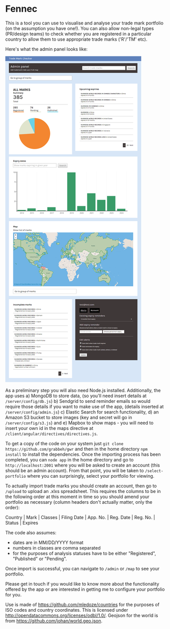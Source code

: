 
Fennec
==================


This is a tool you can use to visualise and analyse your trade mark portfolio (on the assumption you have one!). You can also allow non-legal types (PR/design teams) to check whether you are registered in a particular country to allow them to use appropriate trade marks ('R'/'TM' etc). 

Here's what the admin panel looks like:

![example](screenshot.png)

As a preliminary step you will also need Node.js installed. Additionally, the app uses a) MongoDB to store data, (so you'll need insert details at `/server/config/db.js`) b) Sendgrid to send reminder emails so would require those details if you want to make use of the app, (details inserted at `/server/config/admin.js`) c) Elastic Search for search functionality, d) an Amazon S3 bucket to store images (key and secret will go in `/server/config/s3.js`) and e) Mapbox to show maps - you will need to insert your own id in the maps directive at `/client/angular/directives/directives.js`.

To get a copy of the code on your system just `git clone https://github.com/grabbeh/gwr` and then in the home directory `npm install` to install the dependencies. Once the importing process has been completed, you can `node app` in the home directory and go to `http://localhost:2001` where you will be asked to create an account (this should be an admin account). From that point, you will be taken to `/select-portfolio` where you can surprisingly, select your portfolio for viewing.

To actually import trade marks you should create an account, then go to `/upload` to upload an .xlxs spreadsheet. This requires the columns to be in the following order at this moment in time so you should amend your portfolio as necessary (column headers don't actually matter, only the order):

Country |	Mark	| Classes	| Filing Date	| App. No. | Reg. Date |	Reg. No. | Status |	Expires

The code also assumes:

- dates are in MM/DD/YYYY format
- numbers in classes are comma separated
- for the purposes of analysis statuses have to be either "Registered", "Published" or "Pending".

Once import is successful, you can navigate to `/admin` or `/map` to see your portfolio.

Please get in touch if you would like to know more about the functionality offered by the app or are interested in getting me to configure your portfolio for you.

Use is made of https://github.com/mledoze/countries for the purposes of ISO codes and country coordinates. This is licensed under http://opendatacommons.org/licenses/odbl/1.0/. Geojson for the world is from https://github.com/johan/world.geo.json.
